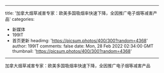 
---
title: '加拿大烟草减害专家：欧美多国吸烟率快速下降，全因推广电子烟等减害产品'
categories: 
 - 新媒体
 - 199IT
 - 首页更新
headimg: 'https://picsum.photos/400/300?random=4368'
author: 199IT
comments: false
date: Mon, 28 Feb 2022 02:34:00 GMT
thumbnail: 'https://picsum.photos/400/300?random=4368'
---

<div>   
加拿大烟草减害专家：欧美多国吸烟率快速下降，全因推广电子烟等减害产品  
</div>
            